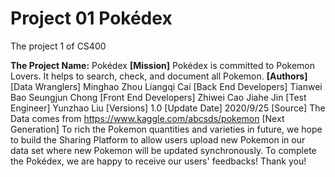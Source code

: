 # Project 01 Pokédex
The project 1 of CS400

**The Project Name:** Pokédex
**[Mission]** Pokédex is committed to Pokemon Lovers. It helps to search, check, and document all Pokemon.
**[Authors]** 
          [Data Wranglers]       Minghao Zhou Liangqi Cai
          [Back End Developers]  Tianwei Bao Seungjun Chong
          [Front End Developers] Zhiwei Cao Jiahe Jin
          [Test Engineer]        Yunzhao Liu
[Versions] 1.0
[Update Date] 2020/9/25
[Source] The Data comes from https://www.kaggle.com/abcsds/pokemon
[Next Generation] To rich the Pokemon quantities and varieties in future, we hope to build the
                  Sharing Platform to allow users upload new Pokemon in our data set where new
                  Pokemon will be updated synchronously. To complete the Pokédex, we are happy
                  to receive our users' feedbacks! Thank you!



